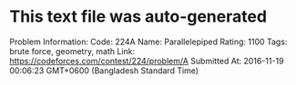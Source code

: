 # This text file was auto-generated

Problem Information:
Code: 224A
Name: Parallelepiped
Rating: 1100
Tags: brute force, geometry, math
Link: https://codeforces.com/contest/224/problem/A
Submitted At: 2016-11-19 00:06:23 GMT+0600 (Bangladesh Standard Time)